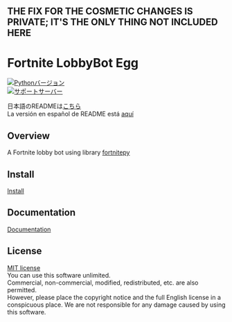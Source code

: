 ## THE FIX FOR THE COSMETIC CHANGES IS PRIVATE; IT'S THE ONLY THING NOT INCLUDED HERE

# Fortnite LobbyBot Egg
[![Pythonバージョン](https://img.shields.io/badge/3.9-blue)](https://www.python.org/downloads/release/python-3913/)  
[![サポートサーバー](https://discordapp.com/api/guilds/926816871989252157/widget.png?style=banner2)](https://discord.gg/NEnka5N](https://discord.gg/huguitis-nodes1free-hosting-926816871989252157))

日本語のREADMEは[こちら](README.md)  
La versión en español de README está [aquí](README_ES.md)  

## Overview
A Fortnite lobby bot using library [fortnitepy](https://github.com/Terbau/fortnitepy "github.com/Terbau/fortnitepy")  

## Install
[Install](docs/en/setup.md "setup.md")  

## Documentation
[Documentation](docs/en/docs.md "docs.md")

## License
[MIT license](LICENSE "License")  
You can use this software unlimited.  
Commercial, non-commercial, modified, redistributed, etc. are also permitted.  
However, please place the copyright notice and the full English license in a conspicuous place.
We are not responsible for any damage caused by using this software.  
